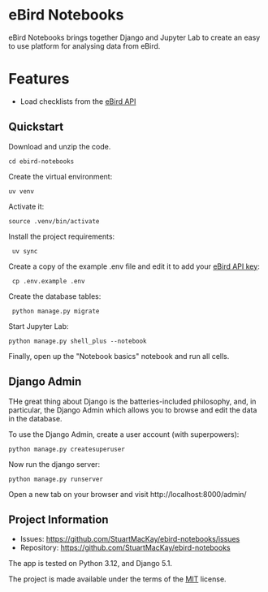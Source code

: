# eBird Notebooks
eBird Notebooks brings together Django and Jupyter Lab to create an easy to
use platform for analysing data from eBird.

# Features

* Load checklists from the [eBird API](https://documenter.getpostman.com/view/664302/S1ENwy59)

## Quickstart

Download and unzip the code.

```shell
cd ebird-notebooks
```

Create the virtual environment:

```shell
uv venv
```

Activate it:

```shell
source .venv/bin/activate
```

Install the project requirements:

```shell
 uv sync
```

Create a copy of the example .env file and edit it to add your
[eBird API key](https://ebird.org/api/keygen):

```shell
 cp .env.example .env
```

Create the database tables:

```shell
 python manage.py migrate
```

Start Jupyter Lab:

```shell
python manage.py shell_plus --notebook
```

Finally, open up the "Notebook basics" notebook and run all cells.

## Django Admin

THe great thing about Django is the batteries-included philosophy, and, in particular,
the Django Admin which allows you to browse and edit the data in the database.

To use the Django Admin, create a user account (with superpowers):

```shell
python manage.py createsuperuser
```

Now run the django server:

```shell
python manage.py runserver
```

Open a new tab on your browser and visit http://localhost:8000/admin/

## Project Information

* Issues: https://github.com/StuartMacKay/ebird-notebooks/issues
* Repository: https://github.com/StuartMacKay/ebird-notebooks

The app is tested on Python 3.12, and Django 5.1.

The project is made available under the terms of the
[MIT](https://opensource.org/licenses/MIT) license.
